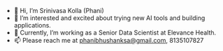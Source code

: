- 👋 Hi, I’m Srinivasa Kolla (Phani)
- 👀 I’m interested and excited about trying new AI tools and building applications.
- 🌱 Currently, I’m working as a Senior Data Scientist at Elevance Health.
- 📫 Please reach me at phanibhushanksa@gmail.com, 8135107827

<!---
phanibhushanksa/phanibhushanksa is a ✨ special ✨ repository because its `README.md` (this file) appears on your GitHub profile.
You can click the Preview link to take a look at your changes.
--->
